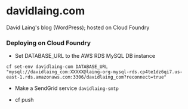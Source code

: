 davidlaing.com
==============

David Laing's blog (WordPress); hosted on Cloud Foundry


### Deploying on Cloud Foundry

* Set DATABASE_URL to the AWS RDS MySQL DB instance
```
cf set-env davidlaing-com DATABASE_URL "mysql://davidlaing_com:XXXXX@laing-org-mysql-rds.cp4te1dz6qi7.us-east-1.rds.amazonaws.com:3306/davidlaing_com?reconnect=true"
```
* Make a SendGrid service `davidlaing-smtp`

* cf push